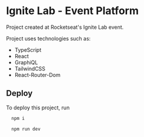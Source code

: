 
# Ignite Lab - Event Platform

Project created at Rocketseat's Ignite Lab event.

Project uses technologies such as:
- TypeScript
- React
- GraphiQL
- TailwindCSS
- React-Router-Dom

## Deploy

To deploy this project, run

```bash
  npm i
```

```bash
  npm run dev
```
